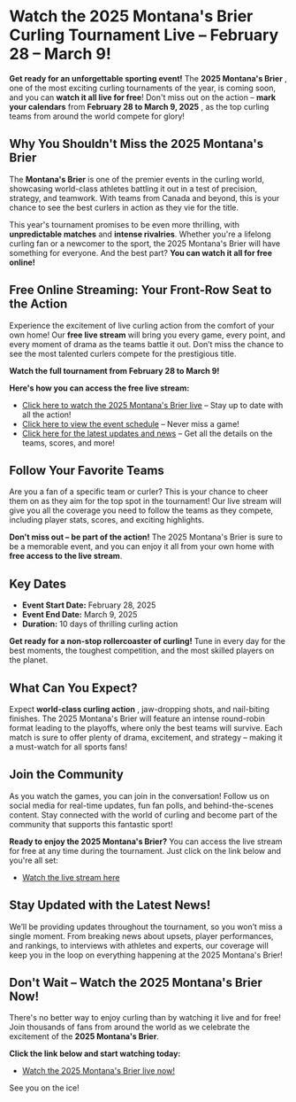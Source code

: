 # Watch the 2025 Montana's Brier Curling Tournament Live – February 28 – March 9!

**Get ready for an unforgettable sporting event!** The **2025 Montana's Brier** , one of the most exciting curling tournaments of the year, is coming soon, and you can **watch it all live for free**! Don't miss out on the action – **mark your calendars** from **February 28 to March 9, 2025** , as the top curling teams from around the world compete for glory!

## Why You Shouldn't Miss the 2025 Montana's Brier

The **Montana's Brier** is one of the premier events in the curling world, showcasing world-class athletes battling it out in a test of precision, strategy, and teamwork. With teams from Canada and beyond, this is your chance to see the best curlers in action as they vie for the title.

This year's tournament promises to be even more thrilling, with **unpredictable matches** and **intense rivalries**. Whether you're a lifelong curling fan or a newcomer to the sport, the 2025 Montana's Brier will have something for everyone. And the best part? **You can watch it all for free online!**

## Free Online Streaming: Your Front-Row Seat to the Action

Experience the excitement of live curling action from the comfort of your own home! Our **free live stream** will bring you every game, every point, and every moment of drama as the teams battle it out. Don’t miss the chance to see the most talented curlers compete for the prestigious title.

**Watch the full tournament from February 28 to March 9!**

**Here's how you can access the free live stream:**

- [Click here to watch the 2025 Montana's Brier live](https://tinyurl.com/livestreamfreeo?st=2025montanasbrier&si=gh) – Stay up to date with all the action!
- [Click here to view the event schedule](https://tinyurl.com/livestreamfreeo?st=2025montanasbrier&si=gh) – Never miss a game!
- [Click here for the latest updates and news](https://tinyurl.com/livestreamfreeo?st=2025montanasbrier&si=gh) – Get all the details on the teams, scores, and more!

## Follow Your Favorite Teams

Are you a fan of a specific team or curler? This is your chance to cheer them on as they aim for the top spot in the tournament! Our live stream will give you all the coverage you need to follow the teams as they compete, including player stats, scores, and exciting highlights.

**Don't miss out – be part of the action!** The 2025 Montana's Brier is sure to be a memorable event, and you can enjoy it all from your own home with **free access to the live stream**.

## Key Dates

- **Event Start Date:** February 28, 2025
- **Event End Date:** March 9, 2025
- **Duration:** 10 days of thrilling curling action

**Get ready for a non-stop rollercoaster of curling!** Tune in every day for the best moments, the toughest competition, and the most skilled players on the planet.

## What Can You Expect?

Expect **world-class curling action** , jaw-dropping shots, and nail-biting finishes. The 2025 Montana's Brier will feature an intense round-robin format leading to the playoffs, where only the best teams will survive. Each match is sure to offer plenty of drama, excitement, and strategy – making it a must-watch for all sports fans!

## Join the Community

As you watch the games, you can join in the conversation! Follow us on social media for real-time updates, fun fan polls, and behind-the-scenes content. Stay connected with the world of curling and become part of the community that supports this fantastic sport!

**Ready to enjoy the 2025 Montana's Brier?** You can access the live stream for free at any time during the tournament. Just click on the link below and you're all set:

- [Watch the live stream here](https://tinyurl.com/livestreamfreeo?st=2025montanasbrier&si=gh)

## Stay Updated with the Latest News!

We’ll be providing updates throughout the tournament, so you won’t miss a single moment. From breaking news about upsets, player performances, and rankings, to interviews with athletes and experts, our coverage will keep you in the loop on everything happening at the 2025 Montana's Brier!

## Don't Wait – Watch the 2025 Montana's Brier Now!

There's no better way to enjoy curling than by watching it live and for free! Join thousands of fans from around the world as we celebrate the excitement of the **2025 Montana's Brier**.

**Click the link below and start watching today:**

- [Watch the 2025 Montana's Brier live now!](https://tinyurl.com/livestreamfreeo?st=2025montanasbrier&si=gh)

See you on the ice!
